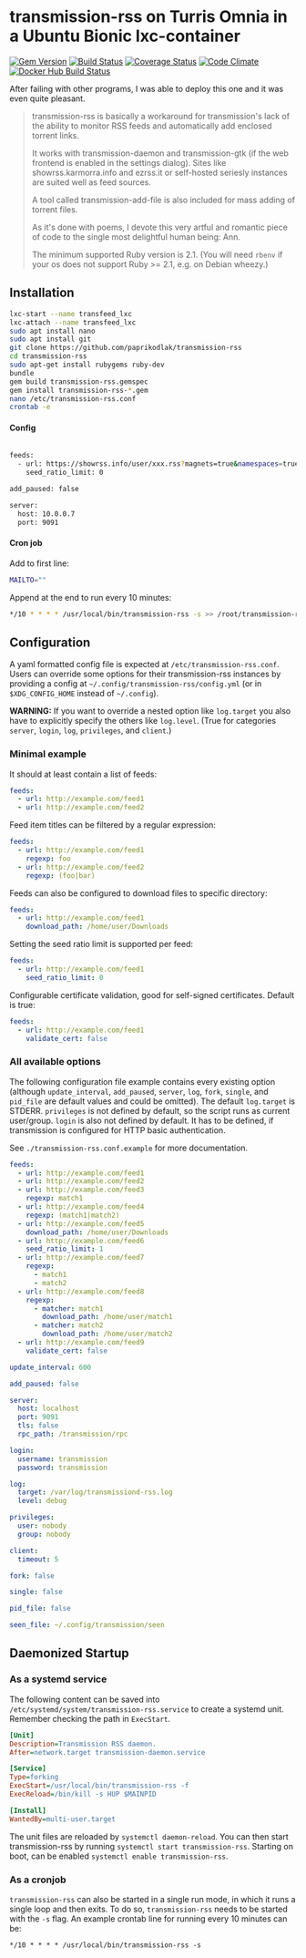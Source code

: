 transmission-rss on Turris Omnia in a Ubuntu Bionic lxc-container
================

[![Gem Version](https://img.shields.io/gem/v/transmission-rss.svg)](http://badge.fury.io/rb/transmission-rss)
[![Build Status](https://img.shields.io/travis/nning/transmission-rss/master.svg)](https://travis-ci.org/nning/transmission-rss)
[![Coverage Status](https://img.shields.io/coveralls/nning/transmission-rss/master.svg)](https://coveralls.io/r/nning/transmission-rss)
[![Code Climate](https://img.shields.io/codeclimate/maintainability/nning/transmission-rss.svg)](https://codeclimate.com/github/nning/transmission-rss)
[![Docker Hub Build Status](https://img.shields.io/docker/build/nning2/transmission-rss.svg)](https://hub.docker.com/r/nning2/transmission-rss/)

After failing with other programs, I was able to deploy this one and it was even quite pleasant.

>transmission-rss is basically a workaround for transmission's lack of the
>ability to monitor RSS feeds and automatically add enclosed torrent links.
>
>It works with transmission-daemon and transmission-gtk (if the web frontend
is enabled in the settings dialog). Sites like showrss.karmorra.info and
ezrss.it or self-hosted seriesly instances are suited well as feed sources.
>
>A tool called transmission-add-file is also included for mass adding of
torrent files.
>
>As it's done with poems, I devote this very artful and romantic piece of
code to the single most delightful human being: Ann.
>
>The minimum supported Ruby version is 2.1. (You will need `rbenv` if your
os does not support Ruby >= 2.1, e.g. on Debian wheezy.)



Installation 
------------
```sh
lxc-start --name transfeed_lxc
lxc-attach --name transfeed_lxc
sudo apt install nano
sudo apt install git
git clone https://github.com/paprikodlak/transmission-rss
cd transmission-rss
sudo apt-get install rubygems ruby-dev
bundle
gem build transmission-rss.gemspec
gem install transmission-rss-*.gem
nano /etc/transmission-rss.conf
crontab -e
```

#### Config
```sh
 
feeds:
  - url: https://showrss.info/user/xxx.rss?magnets=true&namespaces=true&name=clean&quality=fhd&re=yes
    seed_ratio_limit: 0

add_paused: false

server:
  host: 10.0.0.7
  port: 9091

```

#### Cron job
Add to first line:
```sh
MAILTO=""
```

Append at the end to run every 10 minutes:
```sh
*/10 * * * * /usr/local/bin/transmission-rss -s >> /root/transmission-rss/log/cronLog 2>&1
```

Configuration
-------------

A yaml formatted config file is expected at `/etc/transmission-rss.conf`. Users
can override some options for their transmission-rss instances by providing a
config at `~/.config/transmission-rss/config.yml` (or in `$XDG_CONFIG_HOME`
instead of `~/.config`).

**WARNING:** If you want to override a nested option like `log.target` you also
have to explicitly specify the others like `log.level`. (True for categories
`server`, `login`, `log`, `privileges`, and `client`.)

### Minimal example

It should at least contain a list of feeds:

```yaml
feeds:
  - url: http://example.com/feed1
  - url: http://example.com/feed2
```

Feed item titles can be filtered by a regular expression:

```yaml
feeds:
  - url: http://example.com/feed1
    regexp: foo
  - url: http://example.com/feed2
    regexp: (foo|bar)
```

Feeds can also be configured to download files to specific directory:


```yaml
feeds:
  - url: http://example.com/feed1
    download_path: /home/user/Downloads
```

Setting the seed ratio limit is supported per feed:


```yaml
feeds:
  - url: http://example.com/feed1
    seed_ratio_limit: 0
```

Configurable certificate validation, good for self-signed certificates. Default
is true:


```yaml
feeds:
  - url: http://example.com/feed1
    validate_cert: false
```

### All available options

The following configuration file example contains every existing option
(although `update_interval`, `add_paused`, `server`, `log`, `fork`, `single`, and
`pid_file` are default values and could be omitted). The default `log.target` is
STDERR. `privileges` is not defined by default, so the script runs as current
user/group. `login` is also not defined by default. It has to be defined, if
transmission is configured for HTTP basic authentication.

See `./transmission-rss.conf.example` for more documentation.


```yaml
feeds:
  - url: http://example.com/feed1
  - url: http://example.com/feed2
  - url: http://example.com/feed3
    regexp: match1
  - url: http://example.com/feed4
    regexp: (match1|match2)
  - url: http://example.com/feed5
    download_path: /home/user/Downloads
  - url: http://example.com/feed6
    seed_ratio_limit: 1
  - url: http://example.com/feed7
    regexp:
      - match1
      - match2
  - url: http://example.com/feed8
    regexp:
      - matcher: match1
        download_path: /home/user/match1
      - matcher: match2
        download_path: /home/user/match2
  - url: http://example.com/feed9
    validate_cert: false

update_interval: 600

add_paused: false

server:
  host: localhost
  port: 9091
  tls: false
  rpc_path: /transmission/rpc

login:
  username: transmission
  password: transmission

log:
  target: /var/log/transmissiond-rss.log
  level: debug

privileges:
  user: nobody
  group: nobody

client:
  timeout: 5

fork: false

single: false

pid_file: false

seen_file: ~/.config/transmission/seen
```

Daemonized Startup
------------------

### As a systemd service

The following content can be saved into
`/etc/systemd/system/transmission-rss.service` to create a systemd unit.
Remember checking the path in `ExecStart`.

```ini
[Unit]
Description=Transmission RSS daemon.
After=network.target transmission-daemon.service

[Service]
Type=forking
ExecStart=/usr/local/bin/transmission-rss -f
ExecReload=/bin/kill -s HUP $MAINPID

[Install]
WantedBy=multi-user.target
```

The unit files are reloaded by `systemctl daemon-reload`. You can then start
transmission-rss by running `systemctl start transmission-rss`. Starting on
boot, can be enabled `systemctl enable transmission-rss`.

### As a cronjob

`transmission-rss` can also be started in a single run mode, in which it runs a single loop and then exits. To do so, `transmission-rss` needs to be started with the `-s` flag. An example crontab line for running every 10 minutes can be:

`*/10 * * * * /usr/local/bin/transmission-rss -s`
